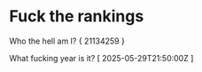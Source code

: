 # Fuck the rankings

Who the hell am I?
{ 21134259 }

What fucking year is it?
[ 2025-05-29T21:50:00Z ]
